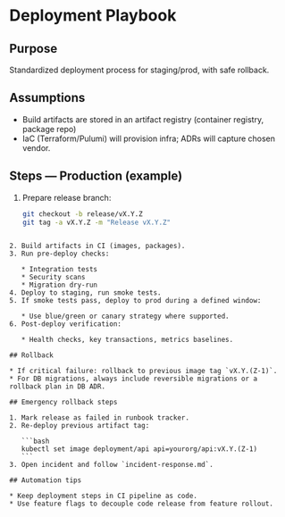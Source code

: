 # Deployment Playbook

## Purpose
Standardized deployment process for staging/prod, with safe rollback.

## Assumptions
- Build artifacts are stored in an artifact registry (container registry, package repo)
- IaC (Terraform/Pulumi) will provision infra; ADRs will capture chosen vendor.

## Steps — Production (example)
1. Prepare release branch:
   ```bash
   git checkout -b release/vX.Y.Z
   git tag -a vX.Y.Z -m "Release vX.Y.Z"
````

2. Build artifacts in CI (images, packages).
3. Run pre-deploy checks:

   * Integration tests
   * Security scans
   * Migration dry-run
4. Deploy to staging, run smoke tests.
5. If smoke tests pass, deploy to prod during a defined window:

   * Use blue/green or canary strategy where supported.
6. Post-deploy verification:

   * Health checks, key transactions, metrics baselines.

## Rollback

* If critical failure: rollback to previous image tag `vX.Y.(Z-1)`.
* For DB migrations, always include reversible migrations or a rollback plan in DB ADR.

## Emergency rollback steps

1. Mark release as failed in runbook tracker.
2. Re-deploy previous artifact tag:

   ```bash
   kubectl set image deployment/api api=yourorg/api:vX.Y.(Z-1)
   ```
3. Open incident and follow `incident-response.md`.

## Automation tips

* Keep deployment steps in CI pipeline as code.
* Use feature flags to decouple code release from feature rollout.
